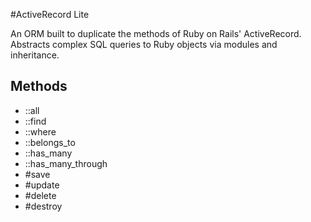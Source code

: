 #ActiveRecord Lite

An ORM built to duplicate the methods of Ruby on Rails' ActiveRecord. Abstracts complex SQL queries to Ruby objects via modules and inheritance.


## Methods
* ::all
* ::find
* ::where
* ::belongs_to
* ::has_many
* ::has_many_through
* #save
* #update
* #delete
* #destroy

<!-- ##ActiveRecordLite::Base
* ::validates
* ::has_one_through
* #errors
* #valid? -->
